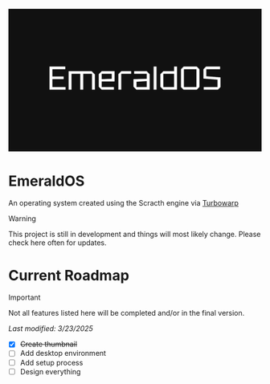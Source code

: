 ![EmeraldOS Thumbnail](https://github.com/PrismaticSolutions/EmeraldOS/blob/main/Thumbnail/thumbnail_nologo.jpg?raw=true)


# EmeraldOS

An operating system created using the Scracth engine via [Turbowarp](https://turbowarp.org/)

> [!WARNING]  
> This project is still in development and things will most likely change. Please check here often for updates.

# Current Roadmap

> [!IMPORTANT]
> Not all features listed here will be completed and/or in the final version.

*Last modified: 3/23/2025*
- [X] ~~Create thumbnail~~
- [ ] Add desktop environment
- [ ] Add setup process
- [ ] Design everything
